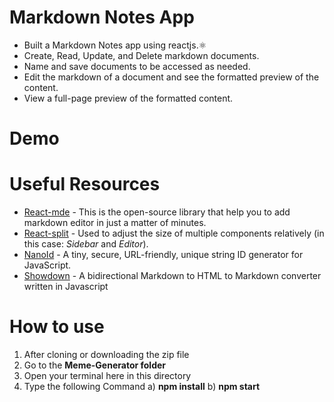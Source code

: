 
# Markdown Notes App


- Built a Markdown Notes app using reactjs.⚛️
- Create, Read, Update, and Delete markdown documents.
- Name and save documents to be accessed as needed.
- Edit the markdown of a document and see the formatted preview of the content.
- View a full-page preview of the formatted content.

# Demo



# Useful Resources
 - [React-mde](https://github.com/andrerpena/react-mde.git) - This is the open-source library that help you to add markdown editor in just a matter of minutes.
 - [React-split](https://github.com/nathancahill/split.git) - Used to adjust the size of multiple components relatively (in this case: *Sidebar* and *Editor*).
 - [NanoId](https://github.com/ai/nanoid.git) - A tiny, secure, URL-friendly, unique string ID generator for JavaScript.
 - [Showdown](https://github.com/showdownjs/showdown.git) - A bidirectional Markdown to HTML to Markdown converter written in Javascript

# How to use
 1. After cloning or downloading the zip file
 2. Go to the **Meme-Generator folder**
 3. Open your terminal here in this directory
 4. Type the following Command
    a) **npm install**
    b) **npm start**
